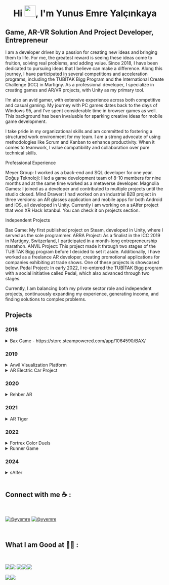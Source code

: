 <h1 align="center">Hi <img src="https://media.giphy.com/media/hvRJCLFzcasrR4ia7z/giphy.gif" width="35">, I'm Yunus Emre Yalçınkaya</h1>

## Game, AR-VR Solution And Project Developer, Entrepreneur


 

I am a developer driven by a passion for creating new ideas and bringing them to life. For me, the greatest reward is seeing these ideas come to fruition, solving real problems, and adding value. Since 2018, I have been dedicated to pursuing ideas that I believe can make a difference. Along this journey, I have participated in several competitions and acceleration programs, including the TUBİTAK Bigg Program and the International Create Challenge (ICC) in Martigny. As a professional developer, I specialize in creating games and AR/VR projects, with Unity as my primary tool.

I’m also an avid gamer, with extensive experience across both competitive and casual gaming. My journey with PC games dates back to the days of Windows 95, and I’ve spent considerable time in browser games as well. This background has been invaluable for sparking creative ideas for mobile game development.

I take pride in my organizational skills and am committed to fostering a structured work environment for my team. I am a strong advocate of using methodologies like Scrum and Kanban to enhance productivity. When it comes to teamwork, I value compatibility and collaboration over pure technical skills.

Professional Experience

Meyer Group: I worked as a back-end and SQL developer for one year.
Doğuş Teknoloji: I led a game development team of 8-10 members for nine months and at the same time worked as a metaverse developer.
Magnolia Games: I joined as a developer and contributed to multiple projects until the studio closed.
Mind Drawer: I had worked on an industrial B2B project in three versions: an AR glasses application and mobile apps for both Android and iOS, all developed in Unity. Currently i am working on a sAIfer project that won XR Hack Istanbul. You can check it on projects section.

Independent Projects

Bax Game: My first published project on Steam, developed in Unity, where I served as the sole programmer.
ARRA Project: As a finalist in the ICC 2019 in Martigny, Switzerland, I participated in a month-long entrepreneurship marathon.
ANVIL Project: This project made it through two stages of the TUBİTAK Bigg program before I decided to set it aside.
Additionally, I have worked as a freelance AR developer, creating promotional applications for companies exhibiting at trade shows. One of these projects is showcased below.
Pedal Project: In early 2022, I re-entered the TUBİTAK Bigg program with a social initiative called Pedal, which also advanced through two stages.

Currently, I am balancing both my private sector role and independent projects, continuously expanding my experience, generating income, and finding solutions to complex problems.

 
## Projects 

 ### 2018
 
<details>
 <summary> Bax Game - https://store.steampowered.com/app/1064590/BAX/ </summary>

 ![Bax_01](https://user-images.githubusercontent.com/91455019/201250455-0728949a-b148-4455-847c-4ca9d19ad346.jpg)



Bax is a block-breaker pc game. Made this game to experience every aspect of making a game to steam. Targeted players that play casual games for gain steam achievements with cool visuals. Made this game from scratch. Take part as solo programmer. Used Unity and C#. First published project. 


 </details>
 
 ### 2019
 
<details>
 <summary> Anvil Visualization Platform  </summary>


<img src="https://user-images.githubusercontent.com/91455019/201250651-a7ab6d3c-fa48-49b3-b794-52f9e17355b2.jpeg" alt="drawing" width="200"/>  <img src="https://user-images.githubusercontent.com/91455019/201250657-8e557964-7508-4a37-b9f2-51bf97ccd886.jpeg" alt="drawing" width="200"/>


Anvil is an Augmented Reality group project that improve construction processes. We participated Tübitak Bigg Program with Anvil. I took project owner and programmer roles. Prepared project file and pitch deck. Made pitch deck presentation to Tübitak investors. Programmed MVP through pre-seed progress. MVP created with using Unity and Vuforia Engine. Coded in C#. 

- Worked with Vuforia Engine for AR. 
- Worked with AR Markers. 
- Worked with Unity lighting. 
- Used model optimization methods. 
- Created easy model implementation. 
- Created custom AR ray system which used all of my following projects. 
 </details>
 
<details>
 <summary>AR Electric Car Project  </summary>
 

[![AR Electric Car](https://i9.ytimg.com/vi_webp/L72n6RvPvPY/mq3.webp?sqp=CKyDurkG-oaymwEmCMACELQB8quKqQMa8AEB-AH-BIAC4AKKAgwIABABGGUgVSg_MA8=&rs=AOn4CLAQvYFwMoYXTT2XTyZbqu6MHU-kxQ)](https://youtu.be/L72n6RvPvPY "Click To Watch Video")
<a href="https://youtu.be/L72n6RvPvPY"><img src="https://img.icons8.com/color/48/null/youtube-play.png"/></a>


This project made for exposition attenders to represent their product with augmented reality.  Made several specialized variations of project to customers. Worked as only programmer. Used Unity and Vuforia Engine tools to make. Coded in C#. 

 

- Used Vuforia Engine for AR. 
- Worked with AR Markers. 
- Worked with Unity animations. 

 </details>

### 2020 

 <details>
 <summary>  Rehber AR   </summary>



 [![AR Rehber](https://img.youtube.com/vi/AFmK9gy8NFY/0.jpg)](https://www.youtube.com/watch?v=AFmK9gy8NFY "Click To Watch Video")
<a href="https://www.youtube.com/watch?v=AFmK9gy8NFY"><img src="https://img.icons8.com/color/48/null/youtube-play.png"/></a>

Rehber AR is a free-lance project made for museum presentation. I took motion capture actor and developer role in project. Characters animations made with a mocap device. I acted as a child with motion capture sensors and it turned to animations. I was one of developers in the project as well. Mocap process videos shown below. 

 

- Used Vuforia Engine for AR. 
- Worked with extended reality object state managament. 
- Screen capture feature added. 
- Worked with AR markers. 
- Worked as mocap actor. 

 
##### Mocap Raw 

 [![Mocap Raw](https://img.youtube.com/vi/uNKVJutLWIo/0.jpg)](https://www.youtube.com/watch?v=uNKVJutLWIo "Click To Watch Video")
<a href="https://www.youtube.com/watch?v=uNKVJutLWIo"><img src="https://img.icons8.com/color/48/null/youtube-play.png"/></a>


##### Mocap Processed 

 [![Mocap Processed](https://img.youtube.com/vi/DbhsOskZW0A/0.jpg)](https://www.youtube.com/watch?v=DbhsOskZW0A "Click To Watch Video")
 <a href="https://www.youtube.com/watch?v=DbhsOskZW0A"><img src="https://img.icons8.com/color/48/null/youtube-play.png"/></a>

 </details>
 
### 2021 

 <details>
 <summary>  AR Tiger    </summary>


 [![AR Rehber](https://img.youtube.com/vi/iPZ9lgKwd8Y/0.jpg)](https://www.youtube.com/watch?v=iPZ9lgKwd8Y "Click To Watch Video")
 <a href="https://www.youtube.com/watch?v=iPZ9lgKwd8Y"><img src="https://img.icons8.com/color/48/null/youtube-play.png"/></a>



AR Tiger is a game made for interview case. Used Unity and AR Core. Created as demo of a project. Case turned into a project to restaurants. Used and  improved in Doğuş Teknoloji. 

- Found a problem in everyday life. 
- Created solution with AR game. 
- Created presentation of project. 
- Used Google AR Core. 
- Worked with surface detection. 
- Improved in Doğuş Teknoloji. 

 </details>

### 2022 

 <details>
 <summary>  Fortrex Color Duels    </summary>


 

Fortrex Color Duels is a deprecated project which developed as p2e blockchain game. I joined after project started. Used Unity and Firebase. 

- High level project. Aimed biggest multiplayer mobile games like Clash Royale. 
- Created save load system. 
- Used Firebase as database solution. Created database system. 
- Added authentication as both front-end and back-end. 
- Added 3 type of in-game adds. 
- Added in-game purchase system. 

 </details>


 <details>
 <summary>  Runner Game     </summary>

Runner Game is one of progressed game I worked as developer and designer. Developed 3 mechanics and ending animation. Jump mechanic not shown below. Used unity to make game. 

 

- Created design document. 
- Worked with particles and particle colliders. 
- Worked with materials and different color models. 
- Used and edited shaders. 

 

Runner Game Color Changing

 [![AR Rehber](https://img.youtube.com/vi/WGnphnrfqi4/0.jpg)](https://www.youtube.com/watch?v=WGnphnrfqi4 "Click To Watch Video")
 <a href="https://www.youtube.com/watch?v=WGnphnrfqi4"><img src="https://img.icons8.com/color/48/null/youtube-play.png"/></a>

Runner Game Invisibility

 [![AR Rehber](https://img.youtube.com/vi/rvDhIL_A9NU/0.jpg)](https://www.youtube.com/watch?v=rvDhIL_A9NU "Click To Watch Video")
 <a href="https://www.youtube.com/watch?v=rvDhIL_A9NU"><img src="https://img.icons8.com/color/48/null/youtube-play.png"/></a>

Runner Game Ending

 [![AR Rehber](https://img.youtube.com/vi/sFPtqRW8os0/0.jpg)](https://www.youtube.com/watch?v=sFPtqRW8os0 "Click To Watch Video")
 <a href="https://www.youtube.com/watch?v=sFPtqRW8os0"><img src="https://img.icons8.com/color/48/null/youtube-play.png"/></a>

 </details>

 ### 2024

 <details>
 <summary>  sAIfer    </summary>


 [![sAIfer](https://i.ytimg.com/an_webp/xtN71OIsNHg/mqdefault_6s.webp?du=3000&sqp=CMjpwrkG&rs=AOn4CLABpC-1de89_XKtlI9SmY37-QAFUQ)](https://www.youtube.com/watch?v=xtN71OIsNHg "Click To Watch Video")
 <a href="https://www.youtube.com/watch?v=xtN71OIsNHg"><img src="https://img.icons8.com/color/48/null/youtube-play.png"/></a>



sAIfer is an home safety application using AI and XR. Built for a hackathon in Istanbul called XR Hack. After winning compatition with demo started developing as complete project in Mind Drawer. 

- Took part in ideation phase +50 hours.
- Lead the team in hackathon. Then continue developing project.
- Prepared base project for Meta Quest.
- Integrated AI, Passthrough, TTS and interactions.
- Dive into deep features of ChatGPT.
- Used Meta Presence Platform.
 </details>
<br>

## Connect with me ☕ :

<br>

[![@yyemre](https://img.icons8.com/fluency/48/000000/linkedin.png "@yyemre")](https://www.linkedin.com/in/yunus-emre-yalçınkaya/) 
[![@yyemre](https://img.icons8.com/fluency/48/apple-mail.png)](mailto:yalcinkayayunusemre@gmail.com) 

<br>

## What I am Good at 🧑‍💻 :

<br>

<img src="https://img.icons8.com/nolan/64/unity.png"/><img src="https://img.icons8.com/fluency/48/null/augmented-reality.png"/> <img src="https://img.icons8.com/external-flaticons-lineal-color-flat-icons/64/null/external-c-sharp-computer-programming-flaticons-lineal-color-flat-icons.png"/><img src="https://img.icons8.com/arcade/64/null/virtual-reality.png"/><img src="https://img.icons8.com/emoji/48/null/video-game.png"/>

<img src="https://img.icons8.com/external-flaticons-flat-flat-icons/64/null/external-backend-no-code-flaticons-flat-flat-icons-2.png"/><img src="https://img.icons8.com/dusk/64/null/sql.png"/>

<br>
